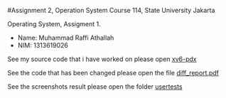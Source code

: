 #Assignment 2, Operation System Course 114, State University Jakarta

Operating System, Assigment 1. 


* Name: Muhammad Raffi Athallah
* NIM: 1313619026


See my source code that i have worked on please open [xv6-pdx](./xv6-pdx)

See the code that has been changed please open the file [diff_report.pdf](./diff_report.pdf) 

See the screenshots result please open the folder [usertests](./usertests)  
